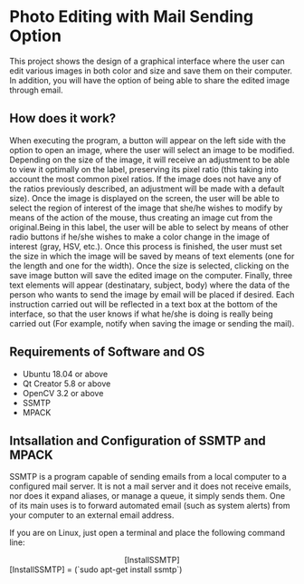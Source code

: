 # Photo Editing with Mail Sending Option

This project shows the design of a graphical interface where the user can edit various images in both color and size and save them on their computer. In addition, you will have the option of being able to share the edited image through email.  

## How does it work?

When executing the program, a button will appear on the left side with the option to open an image, where the user will select an image to be modified. Depending on the size of the image, it will receive an adjustment to be able to view it optimally on the label, preserving its pixel ratio (this taking into account the most common pixel ratios. If the image does not have any of the ratios previously described, an adjustment will be made with a default size). Once the image is displayed on the screen, the user will be able to select the region of interest of the image that she/he wishes to modify by means of the action of the mouse, thus creating an image cut from the original.Being in this label, the user will be able to select by means of other radio buttons if he/she wishes to make a color change in the image of interest (gray, HSV, etc.). Once this process is finished, the user must set the size in which the image will be saved by means of text elements (one for the length and one for the width). Once the size is selected, clicking on the save image button will save the edited image on the computer. Finally, three text elements will appear (destinatary, subject, body) where the data of the person who wants to send the image by email will be placed if desired. Each instruction carried out will be reflected in a text box at the bottom of the interface, so that the user knows if what he/she is doing is really being carried out (For example, notify when saving the image or sending the mail).

## Requirements of Software and OS

* Ubuntu 18.04 or above
* Qt Creator 5.8 or above
* OpenCV 3.2 or above
* SSMTP
* MPACK

## Intsallation and Configuration of SSMTP and MPACK

SSMTP is a program capable of sending emails from a local computer to a configured mail server. It is not a mail server and it does not receive emails, nor does it expand aliases, or manage a queue, it simply sends them. One of its main uses is to forward automated email (such as system alerts) from your computer to an external email address.  

If you are on Linux, just open a terminal and place the following command line:  
<div align="center">[InstallSSMTP]</div>
[InstallSSMTP] = (`sudo apt-get install ssmtp`)
